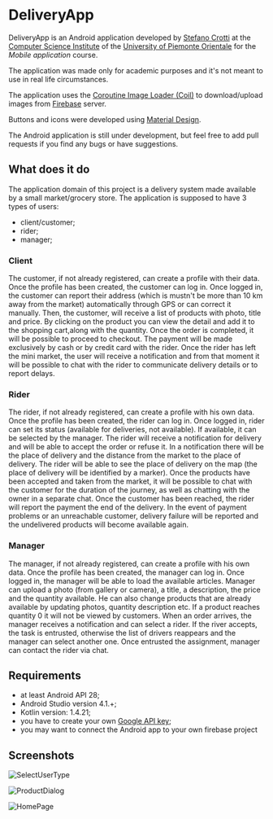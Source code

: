 # DeliveryApp
DeliveryApp is an Android application developed by [Stefano Crotti](https://github.com/stecrotti1) at the [Computer Science Institute](http://www.di.unipmn.it) of the [University of Piemonte Orientale](http://www.uniupo.it) for the *Mobile application* course.

The application was made only for academic purposes and it's not meant to use in real life circumstances.

The application uses the [Coroutine Image Loader (Coil)](https://coil-kt.github.io/coil/) to download/upload images from [Firebase](https://firebase.google.com/) server.

Buttons and icons were developed using [Material Design](https://material.io/design).

The Android application is still under development, but feel free to add pull requests if you find any bugs or have suggestions.

## What does it do
The application domain of this project is a delivery system made available by a small market/grocery store. The application is supposed to have 3 types of users:
* client/customer;
* rider;
* manager;

### Client
The customer, if not already registered, can create a profile with their data. Once the
profile has been created, the customer can log in. Once logged in, the customer can report their address (which is mustn't be more than 10 km away from the market) automatically through GPS or can correct it manually.
Then, the customer, will receive a list of products with photo, title
and price. By clicking on the product you can view the detail and add it to the shopping cart,along with the quantity. Once the order is completed, it will be possible to proceed to checkout. The payment will be made exclusively by cash or by credit card with the rider. 
Once the rider has left the mini market, the user will receive a notification and from that moment it will be possible to chat with the rider to communicate delivery details or to report delays.

### Rider
The rider, if not already registered, can create a profile with his own data. Once the
profile has been created, the rider can log in. Once logged in, rider can set its status (available for deliveries, not available). If available, it can be selected by the manager.
The rider will receive a notification for delivery and will be able to accept the order or refuse it. In a notification there will be the place of delivery and the distance from the market to the place of delivery. The rider
will be able to see the place of delivery on the map (the place of delivery will be identified by
a marker).
Once the products have been accepted and taken from the market, it will be possible to chat with
the customer for the duration of the journey, as well as chatting with the owner
in a separate chat.
Once the customer has been reached, the rider will report the payment the end of the
delivery. In the event of payment problems or an unreachable customer, delivery failure will be reported and the undelivered products will become available again.

### Manager
The manager, if not already registered, can create a profile with his own data. Once the
profile has been created, the manager can log in. Once logged in, the manager will be able to load the available articles.
Manager can upload a photo (from gallery or camera), a title, a description, the price
and the quantity available. He can also change products that are already available by updating
photos, quantity description etc.
If a product reaches quantity 0 it will not be viewed by customers.
When an order arrives, the manager receives a notification and can select a rider. If the river accepts, the task is entrusted,
otherwise the list of drivers reappears and the manager can select another one. Once entrusted
the assignment, manager can contact the rider via chat.

## Requirements
* at least Android API 28;
* Android Studio version 4.1.+;
* Kotlin version: 1.4.21;
* you have to create your own [Google API key](https://developers.google.com/maps/documentation/android-sdk/start#get-key);
* you may want to connect the Android app to your own firebase project

## Screenshots
![SelectUserType](https://firebasestorage.googleapis.com/v0/b/deliveryapp-7c8fe.appspot.com/o/screenshots%2Fapp_screen_1.png?alt=media&token=e4b6cfca-a5c1-4b00-b8da-7b20ff6e2596)

![ProductDialog](https://firebasestorage.googleapis.com/v0/b/deliveryapp-7c8fe.appspot.com/o/screenshots%2FScreenshot%20from%202021-03-26%2012-09-28.png?alt=media&token=6235c6c6-e897-49c2-b3ec-e48fcf9d2072)

![HomePage](https://firebasestorage.googleapis.com/v0/b/deliveryapp-7c8fe.appspot.com/o/screenshots%2FScreenshot%20from%202021-03-26%2012-09-16.png?alt=media&token=5ac3d2cd-56a7-48be-95d6-19e6bea6d750)
